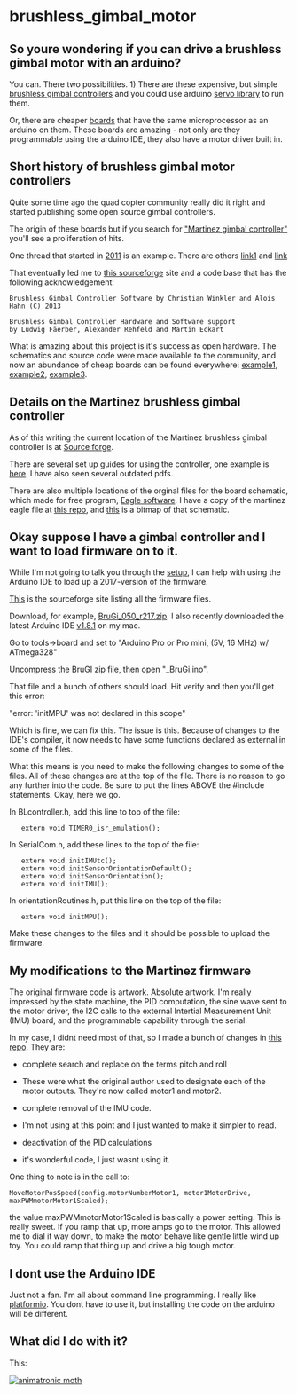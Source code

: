 # brushless_gimbal_motor

## So youre wondering if you can drive a brushless gimbal motor with an arduino?

You can. There two possibilities. 1) There are these expensive, but simple [brushless gimbal controllers](http://www.rovertec.com/products-bgmc.html) and you could use arduino [servo library](https://www.arduino.cc/en/reference/servo) to run them.   

Or, there are cheaper [boards](http://i.imgur.com/IlU6zK8.jpg) that have the same microprocessor as an arduino on them. These boards are amazing - not only are they programmable using the arduino IDE, they also have a motor driver built in.

## Short history of brushless gimbal motor controllers

Quite some time ago the quad copter community really did it right and started publishing some open source gimbal controllers.

The origin of these boards but if you search for ["Martinez gimbal controller"](https://www.google.com/webhp?sourceid=chrome-instant&ion=1&espv=2&ie=UTF-8#q=google.+Martinez+gimbal+controller&*) you'll see a proliferation of hits. 

One thread that started in [2011](https://www.rcgroups.com/forums/showthread.php?1829058-Open-Source-Brushless-Gimbal) is an example. There are others [link1](https://www.rcgroups.com/forums/showthread.php?1901828-Martinez-board-Open-source-brushless-gimbal-HELP-THREAD) and [link](http://fpv-community.de/showthread.php?22617-Gimbal-Brushless-Controller-V3-0-50x50mm-by-Martinez) 

That eventually led me to [this sourceforge](https://sourceforge.net/projects/brushless-gimbal-brugi/) site and a code base that has the following acknowledgement:

```
Brushless Gimbal Controller Software by Christian Winkler and Alois Hahn (C) 2013

Brushless Gimbal Controller Hardware and Software support 
by Ludwig Fäerber, Alexander Rehfeld and Martin Eckart
```

What is amazing about this project is it's success as open hardware. The schematics and source code were made available to the community, and now an abundance of cheap boards can be found everywhere: [example1](http://www.readytoflyquads.com/rtf-mini-brushless-gimbal-controller), [example2](http://www.olliw.eu/2013/storm32bgc/), [example3](https://www.amazon.com/s/ref=nb_sb_noss?url=search-alias%3Daps&field-keywords=gimbal+controller).

## Details on the Martinez brushless gimbal controller

As of this writing the current location of the Martinez brushless gimbal controller is at [Source forge](https://sourceforge.net/projects/brushless-gimbal-brugi/). 

There are several set up guides for using the controller, one example is [here](http://www.itsqv.com/QVM/index.php?title=How_To_-_Martinez_Brushless_Gimbal_Controller_Set-Up). I have also seen several outdated pdfs. 

There are also multiple locations of the orginal files for the board schematic, which made for free program, [Eagle software](http://www.autodesk.com/products/eagle/overview). I have a copy of the martinez eagle file at [this repo](https://github.com/owhite/brushless_gimbal_motor/docs/martinez.sch), and [this](https://github.com/owhite/brushless_gimbal_motor/docs/martinez.png) is a bitmap of that schematic. 

## Okay suppose I have a gimbal controller and I want to load firmware on to it.

While I'm not going to talk you through the [setup](http://www.itsqv.com/QVM/index.php?title=How_To_-_Martinez_Brushless_Gimbal_Controller_Set-Up), I can help with using the Arduino IDE to load up a 2017-version of the firmware. 

[This](https://sourceforge.net/projects/brushless-gimbal-brugi/files/) is the sourceforge site listing all the firmware files.

Download, for example, [BruGi_050_r217.zip](https://sourceforge.net/projects/brushless-gimbal-brugi/files/BruGi_050_r217.zip/download). I also recently downloaded the latest Arduino IDE [v1.8.1](https://www.arduino.cc/en/main/software) on my mac.

Go to tools->board and set to "Arduino Pro or Pro mini, (5V, 16 MHz) w/ ATmega328"

Uncompress the BruGI zip file, then open "_BruGi.ino".

That file and a bunch of others should load. Hit verify and then you'll get this error:

"error: 'initMPU' was not declared in this scope"

Which is fine, we can fix this. The issue is this. Because of changes to the IDE's compiler, it now needs to have some functions declared as external in some of the files.

What this means is you need to make the following changes to some of the files. All of these changes are at the top of the file. There is no reason to go any further into the code. Be sure to put the lines ABOVE the #include statements. Okay, here we go.

In BLcontroller.h, add this line to top of the file:
```
   extern void TIMER0_isr_emulation();
```

In SerialCom.h, add these lines to the top of the file:
```
   extern void initIMUtc();
   extern void initSensorOrientationDefault();
   extern void initSensorOrientation();
   extern void initIMU();
```

In orientationRoutines.h, put this line on the top of the file:
```
   extern void initMPU();
```

Make these changes to the files and it should be possible to upload the firmware. 

## My modifications to the Martinez firmware

The original firmware code is artwork. Absolute artwork. I'm really impressed by the state machine, the PID computation, the sine wave sent to the motor driver, the I2C calls to the external Intertial Measurement Unit (IMU) board, and the programmable capability through the serial. 

In my case, I didnt need most of that, so I made a bunch of changes in [this repo](https://github.com/owhite/brushless_gimbal_motor/tree/master/src). They are:

* complete search and replace on the terms pitch and roll
 * These were what the original author used to designate each of the motor outputs. They're now called motor1 and motor2.

* complete removal of the IMU code.
 * I'm not using at this point and I just wanted to make it simpler to read.

* deactivation of the PID calculations
 * it's wonderful code, I just wasnt using it. 

One thing to note is in the call to:
```
MoveMotorPosSpeed(config.motorNumberMotor1, motor1MotorDrive, maxPWMmotorMotor1Scaled);
```
the value maxPWMmotorMotor1Scaled is basically a power setting. This is really sweet. If you ramp that up, more amps go to the motor. This allowed me to dial it way down, to make the motor behave like gentle little wind up toy. You could ramp that thing up and drive a big tough motor.

## I dont use the Arduino IDE

Just not a fan. I'm all about command line programming. I really like [platformio](http://platformio.org/). You dont have to use it, but installing the code on the arduino will be different. 

## What did I do with it?

This:

[![animatronic moth ](http://img.youtube.com/vi/IOxuy6EuV1g/0.jpg)](http://www.youtube.com/watch?v=IOxuy6EuV1g)
